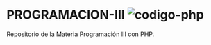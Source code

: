 # PROGRAMACION-III ![codigo-php](https://github.com/rociobessio/PROGRAMACION-III/assets/98594436/a2c13b71-e3c5-4046-96f5-0b2fd240cb30)

Repositorio de la Materia Programación III con PHP.


